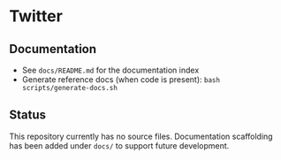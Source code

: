 # Twitter

## Documentation
- See `docs/README.md` for the documentation index
- Generate reference docs (when code is present): `bash scripts/generate-docs.sh`

## Status
This repository currently has no source files. Documentation scaffolding has been added under `docs/` to support future development.
